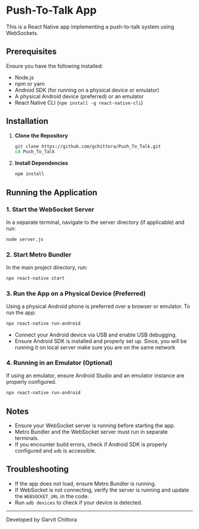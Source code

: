 # Push-To-Talk App

This is a React Native app implementing a push-to-talk system using WebSockets.

## Prerequisites
Ensure you have the following installed:
- Node.js
- npm or yarn
- Android SDK (for running on a physical device or emulator)
- A physical Android device (preferred) or an emulator
- React Native CLI (`npm install -g react-native-cli`)

## Installation

1. **Clone the Repository**
   ```sh
   git clone https://github.com/gchittora/Push_To_Talk.git
   cd Push_To_Talk
   ```

2. **Install Dependencies**
   ```sh
   npm install
   ```

## Running the Application

### 1. Start the WebSocket Server
In a separate terminal, navigate to the server directory (if applicable) and run:
   ```sh
   node server.js
   ```

### 2. Start Metro Bundler
In the main project directory, run:
   ```sh
   npx react-native start
   ```

### 3. Run the App on a Physical Device (Preferred)
Using a physical Android phone is preferred over a browser or emulator. To run the app:
   ```sh
   npx react-native run-android
   ```
   - Connect your Android device via USB and enable USB debugging.
   - Ensure Android SDK is installed and properly set up.
Since, you will be running it on local server make sure you are on the same network
### 4. Running in an Emulator (Optional)
If using an emulator, ensure Android Studio and an emulator instance are properly configured.
   ```sh
   npx react-native run-android
   ```

## Notes
- Ensure your WebSocket server is running before starting the app.
- Metro Bundler and the WebSocket server must run in separate terminals.
- If you encounter build errors, check if Android SDK is properly configured and `adb` is accessible.

## Troubleshooting
- If the app does not load, ensure Metro Bundler is running.
- If WebSocket is not connecting, verify the server is running and update the `WEBSOCKET_URL` in the code.
- Run `adb devices` to check if your device is detected.

---
Developed by Garvit Chittora


